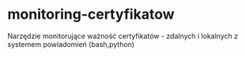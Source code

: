 # monitoring-certyfikatow
Narzędzie monitorujące ważność certyfikatów - zdalnych i lokalnych z systemem powiadomień (bash,python)
